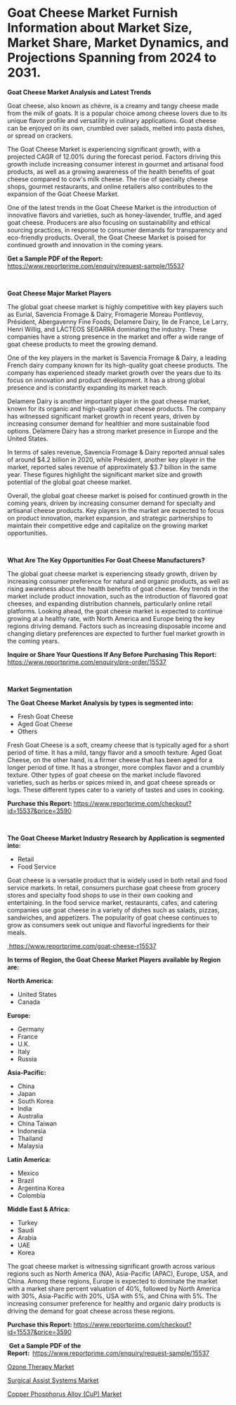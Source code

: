 <p><h1>Goat Cheese Market Furnish Information about Market Size, Market Share, Market Dynamics, and Projections Spanning from 2024 to 2031.</h1></p><p><strong>Goat Cheese Market Analysis and Latest Trends</strong></p>
<p><p>Goat cheese, also known as chèvre, is a creamy and tangy cheese made from the milk of goats. It is a popular choice among cheese lovers due to its unique flavor profile and versatility in culinary applications. Goat cheese can be enjoyed on its own, crumbled over salads, melted into pasta dishes, or spread on crackers.</p><p>The Goat Cheese Market is experiencing significant growth, with a projected CAGR of 12.00% during the forecast period. Factors driving this growth include increasing consumer interest in gourmet and artisanal food products, as well as a growing awareness of the health benefits of goat cheese compared to cow's milk cheese. The rise of specialty cheese shops, gourmet restaurants, and online retailers also contributes to the expansion of the Goat Cheese Market.</p><p>One of the latest trends in the Goat Cheese Market is the introduction of innovative flavors and varieties, such as honey-lavender, truffle, and aged goat cheese. Producers are also focusing on sustainability and ethical sourcing practices, in response to consumer demands for transparency and eco-friendly products. Overall, the Goat Cheese Market is poised for continued growth and innovation in the coming years.</p></p>
<p><strong>Get a Sample PDF of the Report:&nbsp;</strong> <a href="https://www.reportprime.com/enquiry/request-sample/15537">https://www.reportprime.com/enquiry/request-sample/15537</a></p>
<p>&nbsp;</p>
<p><strong>Goat Cheese Major Market Players</strong></p>
<p><p>The global goat cheese market is highly competitive with key players such as Eurial, Savencia Fromage & Dairy, Fromagerie Moreau Pontlevoy, Président, Abergavenny Fine Foods, Delamere Dairy, Ile de France, Le Larry, Henri Willig, and LÁCTEOS SEGARRA dominating the industry. These companies have a strong presence in the market and offer a wide range of goat cheese products to meet the growing demand.</p><p>One of the key players in the market is Savencia Fromage & Dairy, a leading French dairy company known for its high-quality goat cheese products. The company has experienced steady market growth over the years due to its focus on innovation and product development. It has a strong global presence and is constantly expanding its market reach.</p><p>Delamere Dairy is another important player in the goat cheese market, known for its organic and high-quality goat cheese products. The company has witnessed significant market growth in recent years, driven by increasing consumer demand for healthier and more sustainable food options. Delamere Dairy has a strong market presence in Europe and the United States.</p><p>In terms of sales revenue, Savencia Fromage & Dairy reported annual sales of around $4.2 billion in 2020, while Président, another key player in the market, reported sales revenue of approximately $3.7 billion in the same year. These figures highlight the significant market size and growth potential of the global goat cheese market.</p><p>Overall, the global goat cheese market is poised for continued growth in the coming years, driven by increasing consumer demand for specialty and artisanal cheese products. Key players in the market are expected to focus on product innovation, market expansion, and strategic partnerships to maintain their competitive edge and capitalize on the growing market opportunities.</p></p>
<p>&nbsp;</p>
<p><strong>What Are The Key Opportunities For Goat Cheese Manufacturers?</strong></p>
<p><p>The global goat cheese market is experiencing steady growth, driven by increasing consumer preference for natural and organic products, as well as rising awareness about the health benefits of goat cheese. Key trends in the market include product innovation, such as the introduction of flavored goat cheeses, and expanding distribution channels, particularly online retail platforms. Looking ahead, the goat cheese market is expected to continue growing at a healthy rate, with North America and Europe being the key regions driving demand. Factors such as increasing disposable income and changing dietary preferences are expected to further fuel market growth in the coming years.</p></p>
<p><strong>Inquire or Share Your Questions If Any Before Purchasing This Report:</strong> <a href="https://www.reportprime.com/enquiry/pre-order/15537">https://www.reportprime.com/enquiry/pre-order/15537</a></p>
<p>&nbsp;</p>
<p><strong>Market Segmentation</strong></p>
<p><strong>The Goat Cheese Market Analysis by types is segmented into:</strong></p>
<p><ul><li>Fresh Goat Cheese</li><li>Aged Goat Cheese</li><li>Others</li></ul></p>
<p><p>Fresh Goat Cheese is a soft, creamy cheese that is typically aged for a short period of time. It has a mild, tangy flavor and a smooth texture. Aged Goat Cheese, on the other hand, is a firmer cheese that has been aged for a longer period of time. It has a stronger, more complex flavor and a crumbly texture. Other types of goat cheese on the market include flavored varieties, such as herbs or spices mixed in, and goat cheese spreads or logs. These different types cater to a variety of tastes and uses in cooking.</p></p>
<p><strong>Purchase this Report:&nbsp;</strong><a href="https://www.reportprime.com/checkout?id=15537&price=3590">https://www.reportprime.com/checkout?id=15537&price=3590</a></p>
<p>&nbsp;</p>
<p><strong>The Goat Cheese Market Industry Research by Application is segmented into:</strong></p>
<p><ul><li>Retail</li><li>Food Service</li></ul></p>
<p><p>Goat cheese is a versatile product that is widely used in both retail and food service markets. In retail, consumers purchase goat cheese from grocery stores and specialty food shops to use in their own cooking and entertaining. In the food service market, restaurants, cafes, and catering companies use goat cheese in a variety of dishes such as salads, pizzas, sandwiches, and appetizers. The popularity of goat cheese continues to grow as consumers seek out unique and flavorful ingredients for their meals.</p></p>
<p><a href="https://www.reportprime.com/goat-cheese-r15537">&nbsp;https://www.reportprime.com/goat-cheese-r15537</a></p>
<p><strong>In terms of Region, the Goat Cheese Market Players available by Region are:</strong></p>
<p>
    <p> <strong> North America: </strong>
        <ul>
            <li>United States</li>
            <li>Canada</li>
        </ul>
        </p> 
    <p> <strong> Europe: </strong>
        <ul>
            <li>Germany</li>
            <li>France</li>
            <li>U.K.</li>
            <li>Italy</li>
            <li>Russia</li>
        </ul>
        </p> 
    <p> <strong> Asia-Pacific: </strong>
        <ul>
            <li>China</li>
            <li>Japan</li>
            <li>South Korea</li>
            <li>India</li>
            <li>Australia</li>
            <li>China Taiwan</li>
            <li>Indonesia</li>
            <li>Thailand</li>
            <li>Malaysia</li>
        </ul>
        </p> 
    <p> <strong> Latin America: </strong>
        <ul>
            <li>Mexico</li>
            <li>Brazil</li>
            <li>Argentina Korea</li>
            <li>Colombia</li>
        </ul>
        </p> 
    <p> <strong> Middle East & Africa: </strong>
        <ul>
            <li>Turkey</li>
            <li>Saudi</li>
            <li>Arabia</li>
            <li>UAE</li>
            <li>Korea</li>
        </ul>
    </p>
    </p>
<p><p>The goat cheese market is witnessing significant growth across various regions such as North America (NA), Asia-Pacific (APAC), Europe, USA, and China. Among these regions, Europe is expected to dominate the market with a market share percent valuation of 40%, followed by North America with 30%, Asia-Pacific with 20%, USA with 5%, and China with 5%. The increasing consumer preference for healthy and organic dairy products is driving the demand for goat cheese across these regions.</p></p>
<p><strong>Purchase this Report: </strong><a href="https://www.reportprime.com/checkout?id=15537&price=3590">https://www.reportprime.com/checkout?id=15537&price=3590</a></p>
<p>&nbsp;<strong>Get a Sample PDF of the Report:&nbsp;&nbsp;</strong><a href="https://www.reportprime.com/enquiry/request-sample/15537">https://www.reportprime.com/enquiry/request-sample/15537</a></p>
<p><strong></strong></p>
<p><p><a href="https://www.linkedin.com/pulse/ozone-therapy-market-research-report-key-successful-business-y4x8f?trackingId=ZbwI38nlmEjhWpNFn%2FGssQ%3D%3D">Ozone Therapy Market</a></p><p><a href="https://www.linkedin.com/pulse/surgical-assist-systems-market-analysis-examines-its-scope-growth-nts1f?trackingId=8oEDknExUcLdCRCtCMnrjw%3D%3D">Surgical Assist Systems Market</a></p><p><a href="https://www.linkedin.com/pulse/copper-phosphorus-alloy-cup-market-research-report-reveals-kxz9f?trackingId=bPDBbZknj0BLBqEo24FxFQ%3D%3D">Copper Phosphorus Alloy (CuP) Market</a></p></p>